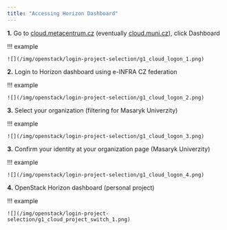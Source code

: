 ```yaml
---
title: "Accessing Horizon Dashboard"
---
```

**1.** Go to [cloud.metacentrum.cz](https://cloud.metacentrum.cz/) (eventually [cloud.muni.cz](https://cloud.muni.cz/)), click Dashboard

!!! example

    ![](/img/openstack/login-project-selection/g1_cloud_logon_1.png)

**2.** Login to Horizon dashboard using e-INFRA CZ federation

!!! example

    ![](/img/openstack/login-project-selection/g1_cloud_logon_2.png)

**3.** Select your organization (filtering for Masaryk Univerzity)

!!! example

    ![](/img/openstack/login-project-selection/g1_cloud_logon_3.png)

**3.** Confirm your identity at your organization page (Masaryk Univerzity)

!!! example

    ![](/img/openstack/login-project-selection/g1_cloud_logon_4.png)

**4.** OpenStack Horizon dashboard (personal project)

!!! example

    ![](/img/openstack/login-project-selection/g1_cloud_project_switch_1.png)
